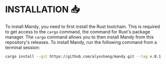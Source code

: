 # INSTALLATION :inbox_tray:

To install Mandy, you need to first install the Rust toolchain. This is required to get access to the `cargo` command, the command for Rust's package manager. The `cargo` command allows you to then install Mandy from this repository's releases. To install Mandy, run the following command from a terminal session:

```bash
cargo install --git https://github.com/alyxshang/mandy.git --tag v.0.1.0
```
